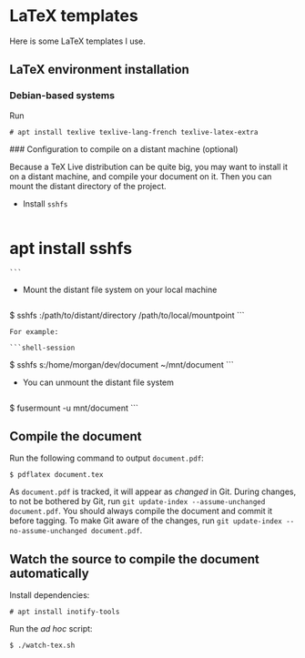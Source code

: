 # LaTeX templates

Here is some LaTeX templates I use.

## LaTeX environment installation

### Debian-based systems

Run

```shell-session
# apt install texlive texlive-lang-french texlive-latex-extra
```
### Configuration to compile on a distant machine (optional)

Because a TeX Live distribution can be quite big, you may want to install it on a distant machine, and compile your document on it. Then you can mount the distant directory of the project.

- Install `sshfs`

    ```shell-session
# apt install sshfs
    ```

- Mount the distant file system on your local machine

    ```shell-session
$ sshfs <hostname>:/path/to/distant/directory /path/to/local/mountpoint
    ```

    For example:

    ```shell-session
$ sshfs s:/home/morgan/dev/document ~/mnt/document
    ```

- You can unmount the distant file system

    ```shell-session
$ fusermount -u mnt/document
    ```

## Compile the document

Run the following command to output `document.pdf`:

```shell-session
$ pdflatex document.tex
```

As `document.pdf` is tracked, it will appear as _changed_ in Git. During changes, to not be bothered by Git, run `git update-index --assume-unchanged document.pdf`. You should always compile the document and commit it before tagging. To make Git aware of the changes, run `git update-index --no-assume-unchanged document.pdf`.

## Watch the source to compile the document automatically

Install dependencies:

```shell-session
# apt install inotify-tools
```

Run the *ad hoc* script:

```shell-session
$ ./watch-tex.sh
```
